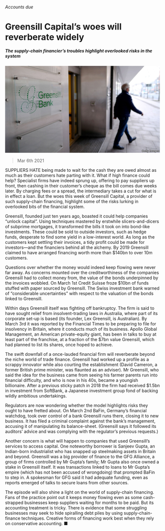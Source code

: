 ###### Accounts due

# Greensill Capital’s woes will reverberate widely 

##### The supply-chain financier’s troubles highlight overlooked risks in the system 

![image](images/20210306_fnp504.jpg) 

> Mar 6th 2021 


SUPPLIERS HATE being made to wait for the cash they are owed almost as much as their customers hate parting with it. What if high finance could help? Specialist firms have indeed sprung up, offering to pay suppliers up front, then cashing in their customer’s cheque as the bill comes due weeks later. By charging fees or a spread, the intermediary takes a cut for what is in effect a loan. But the woes this week of Greensill Capital, a provider of such supply-chain financing, highlight some of the risks lurking in overlooked bits of the financial system.


Greensill, founded just ten years ago, boasted it could help companies “unlock capital”. Using techniques mastered by erstwhile slicers-and-dicers of subprime mortgages, it transformed the bills it took on into bond-like investments. These could be sold to outside investors, such as hedge funds, desperate to find some yield in a low-interest world. As long as the customers kept settling their invoices, a tidy profit could be made for investors—and the financiers behind all the alchemy. By 2019 Greensill claimed to have arranged financing worth more than $140bn to over 10m customers.



Questions over whether the money would indeed keep flowing were never far away. As concerns mounted over the creditworthiness of the companies Greensill had to collect money from, the value of the bonds underpinned by the invoices wobbled. On March 1st Credit Suisse froze $10bn of funds stuffed with paper sourced by Greensill. The Swiss investment bank warned of “considerable uncertainties” with respect to the valuation of the bonds linked to Greensill.


Within days Greensill itself was fighting off bankruptcy. The firm is said to have sought relief from insolvent-trading laws in Australia, where part of its corporate set-up is based (its founder, Lex Greensill, is Australian). By March 3rd it was reported by the Financial Times to be preparing to file for insolvency in Britain, where it conducts much of its business. Apollo Global Management, an American private-equity giant, has been in talks to buy at least part of the franchise, at a fraction of the $7bn value Greensill, which had planned to list its shares, once hoped to achieve.


The swift downfall of a once-lauded financial firm will reverberate beyond the niche world of trade finance. Greensill had worked up a profile as a scrappy innovator while also courting the establishment (David Cameron, a former British prime minister, was flaunted as an adviser). Mr Greensill, who said the idea for the business came from seeing his farmer parents run into financial difficulty, and who is now in his 40s, became a youngish billionaire. After a previous sticky patch in 2018 the firm had received $1.5bn in investment from SoftBank, a Japanese investment group fond of backing wildly ambitious undertakings.


Regulators are now wondering whether the model highlights risks they ought to have fretted about. On March 2nd BaFin, Germany’s financial watchdog, took over control of a bank Greensill runs there, closing it to new business. It has filed a criminal complaint against the bank’s management, accusing it of manipulating its balance-sheet. (Greensill says it followed its auditors’ advice and was complying with the regulator’s previous requests.)


Another concern is what will happen to companies that used Greensill’s services to access capital. One noteworthy borrower is Sanjeev Gupta, an Indian-born industrialist who has snapped up steelmaking assets in Britain and beyond. Greensill was a big provider of finance to the GFG Alliance, a group of firms controlled by Mr Gupta’s family; Mr Gupta also once owned a stake in Greensill itself. It was transactions linked to loans to Mr Gupta’s empire (which has not been accused of wrongdoing) that prompted BaFin to step in. A spokesman for GFG said it had adequate funding, even as reports emerged of talks to secure loans from other sources.


The episode will also shine a light on the world of supply-chain financing. Fans of the practice point out it keeps money flowing even as some cash-strapped businesses keep suppliers waiting for months to be paid. But its accounting treatment is tricky. There is evidence that some struggling businesses may seek to hide spiralling debt piles by using supply-chain-finance techniques. Creative forms of financing work best when they rely on conservative accounting. ■

